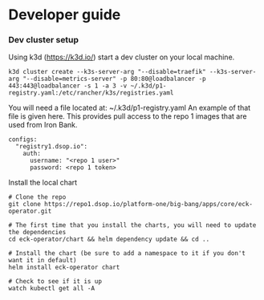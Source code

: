 # Developer guide

### Dev cluster setup

Using k3d (https://k3d.io/) start a dev cluster on your local machine.

```
k3d cluster create --k3s-server-arg "--disable=traefik" --k3s-server-arg "--disable=metrics-server" -p 80:80@loadbalancer -p 443:443@loadbalancer -s 1 -a 3 -v ~/.k3d/p1-registry.yaml:/etc/rancher/k3s/registries.yaml
```

You will need a file located at: ~/.k3d/p1-registry.yaml  An example of that file is given here. This provides pull access to the repo 1 images that are used from Iron Bank.

```
configs:
  "registry1.dsop.io":
    auth:
      username: "<repo 1 user>"
      password: <repo 1 token>
```
Install the local chart

```
# Clone the repo
git clone https://repo1.dsop.io/platform-one/big-bang/apps/core/eck-operator.git

# The first time that you install the charts, you will need to update the dependencies
cd eck-operator/chart && helm dependency update && cd ..

# Install the chart (be sure to add a namespace to it if you don't want it in default)
helm install eck-operator chart 

# Check to see if it is up
watch kubectl get all -A
```
